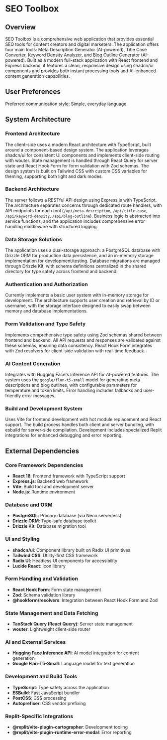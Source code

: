 # SEO Toolbox

## Overview

SEO Toolbox is a comprehensive web application that provides essential SEO tools for content creators and digital marketers. The application offers four main tools: Meta Description Generator (AI-powered), Title Case Converter, Keyword Density Analyzer, and Blog Outline Generator (AI-powered). Built as a modern full-stack application with React frontend and Express backend, it features a clean, responsive design using shadcn/ui components and provides both instant processing tools and AI-enhanced content generation capabilities.

## User Preferences

Preferred communication style: Simple, everyday language.

## System Architecture

### Frontend Architecture
The client-side uses a modern React architecture with TypeScript, built around a component-based design system. The application leverages shadcn/ui for consistent UI components and implements client-side routing with wouter. State management is handled through React Query for server state and React Hook Form for form validation with Zod schemas. The design system is built on Tailwind CSS with custom CSS variables for theming, supporting both light and dark modes.

### Backend Architecture
The server follows a RESTful API design using Express.js with TypeScript. The architecture separates concerns through dedicated route handlers, with API endpoints for each tool (`/api/meta-description`, `/api/title-case`, `/api/keyword-density`, `/api/blog-outline`). Business logic is abstracted into service functions, and the application includes comprehensive error handling middleware with structured logging.

### Data Storage Solutions
The application uses a dual-storage approach: a PostgreSQL database with Drizzle ORM for production data persistence, and an in-memory storage implementation for development/testing. Database migrations are managed through Drizzle Kit, with schema definitions centralized in the shared directory for type safety across frontend and backend.

### Authentication and Authorization
Currently implements a basic user system with in-memory storage for development. The architecture supports user creation and retrieval by ID or username, with the storage interface designed to easily swap between memory and database implementations.

### Form Validation and Type Safety
Implements comprehensive type safety using Zod schemas shared between frontend and backend. All API requests and responses are validated against these schemas, ensuring data consistency. React Hook Form integrates with Zod resolvers for client-side validation with real-time feedback.

### AI Content Generation
Integrates with Hugging Face's Inference API for AI-powered features. The system uses the `google/flan-t5-small` model for generating meta descriptions and blog outlines, with configurable parameters for temperature and token limits. Error handling includes fallbacks and user-friendly error messages.

### Build and Development System
Uses Vite for frontend development with hot module replacement and React support. The build process handles both client and server bundling, with esbuild for server-side compilation. Development includes specialized Replit integrations for enhanced debugging and error reporting.

## External Dependencies

### Core Framework Dependencies
- **React 18**: Frontend framework with TypeScript support
- **Express.js**: Backend web framework
- **Vite**: Build tool and development server
- **Node.js**: Runtime environment

### Database and ORM
- **PostgreSQL**: Primary database (via Neon serverless)
- **Drizzle ORM**: Type-safe database toolkit
- **Drizzle Kit**: Database migration tool

### UI and Styling
- **shadcn/ui**: Component library built on Radix UI primitives
- **Tailwind CSS**: Utility-first CSS framework
- **Radix UI**: Headless UI components for accessibility
- **Lucide React**: Icon library

### Form Handling and Validation
- **React Hook Form**: Form state management
- **Zod**: Schema validation library
- **@hookform/resolvers**: Integration between React Hook Form and Zod

### State Management and Data Fetching
- **TanStack Query (React Query)**: Server state management
- **wouter**: Lightweight client-side router

### AI and External Services
- **Hugging Face Inference API**: AI model integration for content generation
- **Google Flan-T5-Small**: Language model for text generation

### Development and Build Tools
- **TypeScript**: Type safety across the application
- **ESBuild**: Fast JavaScript bundler
- **PostCSS**: CSS processing
- **Autoprefixer**: CSS vendor prefixing

### Replit-Specific Integrations
- **@replit/vite-plugin-cartographer**: Development tooling
- **@replit/vite-plugin-runtime-error-modal**: Error reporting
